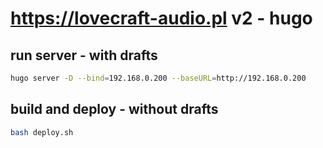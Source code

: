 # https://lovecraft-audio.pl v2 - hugo

## run server - with drafts
```bash
hugo server -D --bind=192.168.0.200 --baseURL=http://192.168.0.200
```

## build and deploy - without drafts
```bash
bash deploy.sh
```
